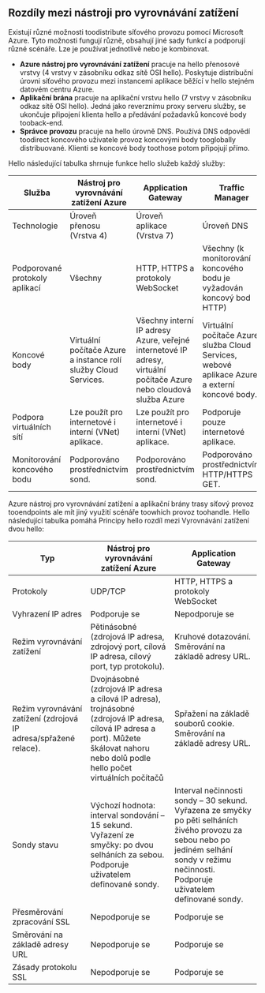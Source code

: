 ## <a name="load-balancer-differences"></a>Rozdíly mezi nástroji pro vyrovnávání zatížení

Existují různé možnosti toodistribute síťového provozu pomocí Microsoft Azure. Tyto možnosti fungují různě, obsahují jiné sady funkcí a podporují různé scénáře. Lze je používat jednotlivě nebo je kombinovat.

* **Azure nástroj pro vyrovnávání zatížení** pracuje na hello přenosové vrstvy (4 vrstvy v zásobníku odkaz sítě OSI hello). Poskytuje distribuční úrovni síťového provozu mezi instancemi aplikace běžící v hello stejném datovém centru Azure.
* **Aplikační brána** pracuje na aplikační vrstvu hello (7 vrstvy v zásobníku odkaz sítě OSI hello). Jedná jako reverznímu proxy serveru služby, se ukončuje připojení klienta hello a předávání požadavků koncové body tooback-end.
* **Správce provozu** pracuje na hello úrovně DNS.  Používá DNS odpovědí toodirect koncového uživatele provoz koncovými body tooglobally distribuované. Klienti se koncové body toothose potom připojují přímo.

Hello následující tabulka shrnuje funkce hello služeb každý služby:

| Služba | Nástroj pro vyrovnávání zatížení Azure | Application Gateway | Traffic Manager |
| --- | --- | --- | --- |
| Technologie |Úroveň přenosu (Vrstva 4) |Úroveň aplikace (Vrstva 7) |Úroveň DNS |
| Podporované protokoly aplikací |Všechny |HTTP, HTTPS a protokoly WebSocket |Všechny (k monitorování koncového bodu je vyžadován koncový bod HTTP) |
| Koncové body |Virtuální počítače Azure a instance rolí služby Cloud Services. |Všechny interní IP adresy Azure, veřejné internetové IP adresy, virtuální počítače Azure nebo cloudová služba Azure |Virtuální počítače Azure, služba Cloud Services, webové aplikace Azure a externí koncové body. |
| Podpora virtuálních sítí |Lze použít pro internetové i interní (VNet) aplikace. |Lze použít pro internetové i interní (VNet) aplikace. |Podporuje pouze internetové aplikace. |
| Monitorování koncového bodu |Podporováno prostřednictvím sond. |Podporováno prostřednictvím sond. |Podporováno prostřednictvím HTTP/HTTPS GET. |

Azure nástroj pro vyrovnávání zatížení a aplikační brány trasy síťový provoz tooendpoints ale mít jiný využití scénáře toowhich provoz toohandle. Hello následující tabulka pomáhá Principy hello rozdíl mezi Vyrovnávání zatížení dvou hello:

| Typ | Nástroj pro vyrovnávání zatížení Azure | Application Gateway |
| --- | --- | --- |
| Protokoly |UDP/TCP |HTTP, HTTPS a protokoly WebSocket |
| Vyhrazení IP adres |Podporuje se |Nepodporuje se |
| Režim vyrovnávání zatížení |Pětinásobné (zdrojová IP adresa, zdrojový port, cílová IP adresa, cílový port, typ protokolu). |Kruhové dotazování.<br>Směrování na základě adresy URL. |
| Režim vyrovnávání zatížení (zdrojová IP adresa/spřažené relace). |Dvojnásobné (zdrojová IP adresa a cílová IP adresa), trojnásobné (zdrojová IP adresa, cílová IP adresa a port). Můžete škálovat nahoru nebo dolů podle hello počet virtuálních počítačů |Spřažení na základě souborů cookie.<br>Směrování na základě adresy URL. |
| Sondy stavu |Výchozí hodnota: interval sondování – 15 sekund. Vyřazení ze smyčky: po dvou selháních za sebou. Podporuje uživatelem definované sondy. |Interval nečinnosti sondy – 30 sekund. Vyřazena ze smyčky po pěti selháních živého provozu za sebou nebo po jediném selhání sondy v režimu nečinnosti. Podporuje uživatelem definované sondy. |
| Přesměrování zpracování SSL |Nepodporuje se |Podporuje se |
| Směrování na základě adresy URL | Nepodporuje se | Podporuje se|
| Zásady protokolu SSL | Nepodporuje se | Podporuje se|
